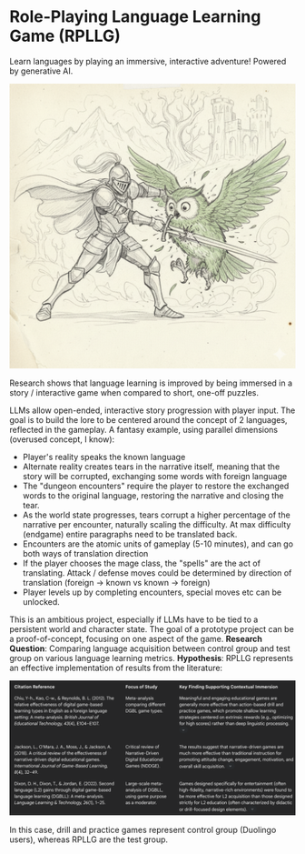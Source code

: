 # Role-Playing Language Learning Game (RPLLG)
Learn languages by playing an immersive, interactive adventure! Powered by generative AI.

![](Killer.png)

Research shows that language learning is improved by being immersed in a story / interactive game when compared to short, one-off puzzles.

LLMs allow open-ended, interactive story progression with player input. The goal is to build the lore to be centered around the concept of 2 languages, reflected in the gameplay.
A fantasy example, using parallel dimensions (overused concept, I know): 
- Player's reality speaks the known language
- Alternate reality creates tears in the narrative itself, meaning that the story will be corrupted, exchanging some words with foreign language
- The "dungeon encounters" require the player to restore the exchanged words to the original language, restoring the narrative and closing the tear.
- As the world state progresses, tears corrupt a higher percentage of the narrative per encounter, naturally scaling the difficulty. At max difficulty (endgame) entire paragraphs need to be translated back. 
- Encounters are the atomic units of gameplay (5-10 minutes), and can go both ways of translation direction
- If the player chooses the mage class, the "spells" are the act of translating. Attack / defense moves could be determined by direction of translation (foreign -> known vs known -> foreign)
- Player levels up by completing encounters, special moves etc can be unlocked.

This is an ambitious project, especially if LLMs have to be tied to a persistent world and character state. The goal of a prototype project can be a proof-of-concept, focusing on one aspect of the game.
**Research Question**: Comparing language acquisition between control group and test group on various language learning metrics. 
**Hypothesis**: RPLLG represents an effective implementation of results from the literature:

![](Literature.png)

In this case, drill and practice games represent control group (Duolingo users), whereas RPLLG are the test group.
